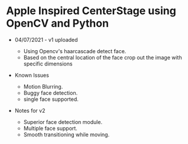 # Apple Inspired CenterStage using OpenCV and Python
- 04/07/2021 - v1 uploaded
    - Using Opencv's haarcascade detect face.
    - Based on the central location of the face crop out the image with specific dimensions
- Known Issues
    - Motion Blurring.
    - Buggy face detection.
    - single face supported.

- Notes for v2
    - Superior face detection module.
    - Multiple face support.
    - Smooth transitioning while moving.
